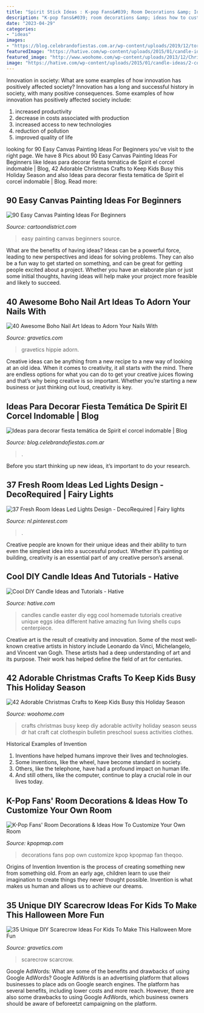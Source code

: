 ```yaml
---
title: "Spirit Stick Ideas : K-pop Fans&#039; Room Decorations &amp; Ideas How To Customize Your Own Room"
description: "K-pop fans&#039; room decorations &amp; ideas how to customize your own room"
date: "2023-04-29"
categories:
- "ideas"
images:
- "https://blog.celebrandofiestas.com.ar/wp-content/uploads/2019/12/torta_cake_spirit_decoracion_fiesta_celebrando-1-768x1024.jpg"
featuredImage: "https://hative.com/wp-content/uploads/2015/01/candle-ideas/2-cool-diy-candle-ideas-and-tutorials.jpg"
featured_image: "http://www.woohome.com/wp-content/uploads/2013/12/Christmas-crafts-to-Keep-Kids-busy-13.jpg"
image: "https://hative.com/wp-content/uploads/2015/01/candle-ideas/2-cool-diy-candle-ideas-and-tutorials.jpg"
---
```



Innovation in society: What are some examples of how innovation has positively affected society?
Innovation has a long and successful history in society, with many positive consequences. Some examples of how innovation has positively affected society include: 
1. increased productivity 
2. decrease in costs associated with production 
3. increased access to new technologies 
4. reduction of pollution 
5. improved quality of life 

	

		
looking for 90 Easy Canvas Painting Ideas For Beginners you've visit to the right page. We have 8 Pics about 90 Easy Canvas Painting Ideas For Beginners like Ideas para decorar fiesta temática de Spirit el corcel indomable | Blog, 42 Adorable Christmas Crafts to Keep Kids Busy this Holiday Season and also Ideas para decorar fiesta temática de Spirit el corcel indomable | Blog. Read more:
		
    
## 90 Easy Canvas Painting Ideas For Beginners

<img loading=lazy src="http://www.cartoondistrict.com/wp-content/uploads/2017/06/Easy-Canvas-Painting-Ideas-For-Beginners16-1.jpg" onerror="this.onerror=null;this.src='https://tse2.mm.bing.net/th?id=OIP.x74ywo_6lFqgoTmFRqKvLQHaKQ&amp;pid=15.1';" alt="90 Easy Canvas Painting Ideas For Beginners">

_Source: cartoondistrict.com_

>easy painting canvas beginners source. 

	

What are the benefits of having ideas?
Ideas can be a powerful force, leading to new perspectives and ideas for solving problems. They can also be a fun way to get started on something, and can be great for getting people excited about a project. Whether you have an elaborate plan or just some initial thoughts, having ideas will help make your project more feasible and likely to succeed.

    
## 40 Awesome Boho Nail Art Ideas To Adorn Your Nails With

<img loading=lazy src="https://www.gravetics.com/wp-content/uploads/2017/06/Hainpainted-Negative-Space-Boho-Nails.jpg" onerror="this.onerror=null;this.src='https://tse2.mm.bing.net/th?id=OIP.KgxmsjE_YOlVSanA34D0HAHaHR&amp;pid=15.1';" alt="40 Awesome Boho Nail Art Ideas to Adorn Your Nails With">

_Source: gravetics.com_

>gravetics hippie adorn. 

	

Creative ideas can be anything from a new recipe to a new way of looking at an old idea. When it comes to creativity, it all starts with the mind. There are endless options for what you can do to get your creative juices flowing and that’s why being creative is so important. Whether you’re starting a new business or just thinking out loud, creativity is key.

    
## Ideas Para Decorar Fiesta Temática De Spirit El Corcel Indomable | Blog

<img loading=lazy src="https://blog.celebrandofiestas.com.ar/wp-content/uploads/2019/12/torta_cake_spirit_decoracion_fiesta_celebrando-1-768x1024.jpg" onerror="this.onerror=null;this.src='https://tse3.mm.bing.net/th?id=OIP.i35Q9VEJLWlrkosf8zkMawHaJ4&amp;pid=15.1';" alt="Ideas para decorar fiesta temática de Spirit el corcel indomable | Blog">

_Source: blog.celebrandofiestas.com.ar_

>. 

	

Before you start thinking up new ideas, it’s important to do your research.

    
## 37 Fresh Room Ideas Led Lights Design - DecoRequired | Fairy Lights

<img loading=lazy src="https://i.pinimg.com/736x/60/6d/26/606d26ac49d965ef3519cdb3759df307.jpg" onerror="this.onerror=null;this.src='https://tse2.mm.bing.net/th?id=OIP.Y_v1SckRe19xgiMpSVsNPgHaKd&amp;pid=15.1';" alt="37 Fresh Room Ideas Led Lights Design - DecoRequired | Fairy lights">

_Source: nl.pinterest.com_

>. 

	

Creative people are known for their unique ideas and their ability to turn even the simplest idea into a successful product. Whether it’s painting or building, creativity is an essential part of any creative person’s arsenal.

    
## Cool DIY Candle Ideas And Tutorials - Hative

<img loading=lazy src="https://hative.com/wp-content/uploads/2015/01/candle-ideas/2-cool-diy-candle-ideas-and-tutorials.jpg" onerror="this.onerror=null;this.src='https://tse3.mm.bing.net/th?id=OIP.bO4osp98DEL224CFQpPAPAHaKo&amp;pid=15.1';" alt="Cool DIY Candle Ideas and Tutorials - Hative">

_Source: hative.com_

>candles candle easter diy egg cool homemade tutorials creative unique eggs idea different hative amazing fun living shells cups centerpiece. 

	

Creative art is the result of creativity and innovation. Some of the most well-known creative artists in history include Leonardo da Vinci, Michelangelo, and Vincent van Gogh. These artists had a deep understanding of art and its purpose. Their work has helped define the field of art for centuries.

    
## 42 Adorable Christmas Crafts To Keep Kids Busy This Holiday Season

<img loading=lazy src="http://www.woohome.com/wp-content/uploads/2013/12/Christmas-crafts-to-Keep-Kids-busy-13.jpg" onerror="this.onerror=null;this.src='https://tse2.mm.bing.net/th?id=OIP.RjChUsltEvYlcazDXXYa1QHaHa&amp;pid=15.1';" alt="42 Adorable Christmas Crafts to Keep Kids Busy this Holiday Season">

_Source: woohome.com_

>crafts christmas busy keep diy adorable activity holiday season seuss dr hat craft cat clothespin bulletin preschool suess activities clothes. 

	

Historical Examples of Invention
1. Inventions have helped humans improve their lives and technologies. 
2. Some inventions, like the wheel, have become standard in society. 
3. Others, like the telephone, have had a profound impact on human life. 
4. And still others, like the computer, continue to play a crucial role in our lives today.

    
## K-Pop Fans&#039; Room Decorations &amp; Ideas How To Customize Your Own Room

<img loading=lazy src="https://thumbnails.kpopmap.com/2020/02/customize-decorations-kpop-goods-room-fan-12-780.jpg" onerror="this.onerror=null;this.src='https://tse1.mm.bing.net/th?id=OIP.KLTpjM8FSriiqByl4oh0GQHaJ4&amp;pid=15.1';" alt="K-Pop Fans&#039; Room Decorations &amp; Ideas How To Customize Your Own Room">

_Source: kpopmap.com_

>decorations fans pop own customize kpop kpopmap fan theqoo. 

	

Origins of Invention
Invention is the process of creating something new from something old. From an early age, children learn to use their imagination to create things they never thought possible. Invention is what makes us human and allows us to achieve our dreams.

    
## 35 Unique DIY Scarecrow Ideas For Kids To Make This Halloween More Fun

<img loading=lazy src="https://www.gravetics.com/wp-content/uploads/2017/07/DIY-Pallet-Scarcrow.jpg" onerror="this.onerror=null;this.src='https://tse4.mm.bing.net/th?id=OIP.vS7fFnO4E-OkOofH3C294QHaJ4&amp;pid=15.1';" alt="35 Unique DIY Scarecrow Ideas For Kids To Make This Halloween More Fun">

_Source: gravetics.com_

>scarecrow scarcrow. 

	

Google AdWords: What are some of the benefits and drawbacks of using Google AdWords?
Google AdWords is an advertising platform that allows businesses to place ads on Google search engines. The platform has several benefits, including lower costs and more reach. However, there are also some drawbacks to using Google AdWords, which business owners should be aware of beforeetzt campaigning on the platform.

